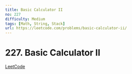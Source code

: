```yaml
---
title: Basic Calculator II
no: 227
difficulty: Medium
tags: [Math, String, Stack]
url: https://leetcode.com/problems/basic-calculator-ii/
---
```


# 227. Basic Calculator II

[LeetCode](https://leetcode.com/problems/basic-calculator-ii/)

